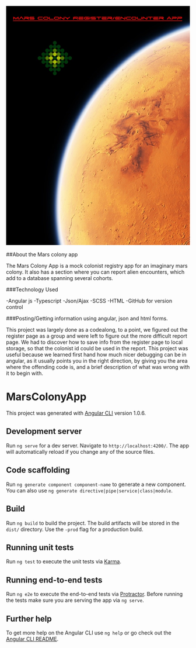 <img src="./screenshot.jpg">

##About the Mars colony app

The Mars Colony App is a mock colonist registry app for an imaginary mars colony. It also has a section where you can report alien encounters, which add to a database spanning several cohorts.

###Technology Used

  -Angular js
  -Typescript
  -Json/Ajax
  -SCSS
  -HTML
  -GitHub for version control


###Posting/Getting information using angular, json and html forms.

This project was largely done as a codealong, to a point, we figured out the register page as a group and were left to figure out the more difficult report page. We had to discover how to save info from the register page to local storage, so that the colonist id could be used in the report. This project was useful because we learned first hand how much nicer debugging can be in angular, as it usually points you in the right direction, by giving you the area where the offending code is, and a brief description of what was wrong with it to begin with. 






# MarsColonyApp

This project was generated with [Angular CLI](https://github.com/angular/angular-cli) version 1.0.6.

## Development server

Run `ng serve` for a dev server. Navigate to `http://localhost:4200/`. The app will automatically reload if you change any of the source files.

## Code scaffolding

Run `ng generate component component-name` to generate a new component. You can also use `ng generate directive|pipe|service|class|module`.

## Build

Run `ng build` to build the project. The build artifacts will be stored in the `dist/` directory. Use the `-prod` flag for a production build.

## Running unit tests

Run `ng test` to execute the unit tests via [Karma](https://karma-runner.github.io).

## Running end-to-end tests

Run `ng e2e` to execute the end-to-end tests via [Protractor](http://www.protractortest.org/).
Before running the tests make sure you are serving the app via `ng serve`.

## Further help

To get more help on the Angular CLI use `ng help` or go check out the [Angular CLI README](https://github.com/angular/angular-cli/blob/master/README.md).
